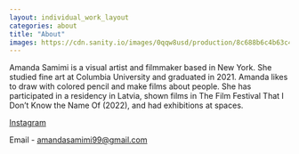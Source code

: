```yaml
---
layout: individual_work_layout
categories: about
title: "About"
images: https://cdn.sanity.io/images/0qqw8usd/production/8c688b6c4b63c4c422fd8b3d866a403b40a69ffe-2532x1626.png?w=2732&fit=max&auto=format
---
```


Amanda Samimi is a visual artist and filmmaker based in New York. She studied fine art at Columbia University and graduated in 2021. Amanda likes to draw with colored pencil and make films about people. She has participated in a residency in Latvia, shown films in The Film Festival That I Don’t Know the Name Of (2022), and had exhibitions at spaces.

[Instagram](https://www.instagram.com/soliloguys "soliloguys on Instagram")

Email - amandasamimi99@gmail.com
